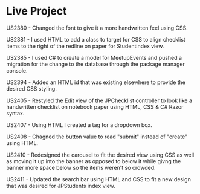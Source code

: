 # Live Project

US2380 - Changed the font to give it a more handwritten feel using CSS.

US2381 - I used HTML to add a class to target for CSS to align checklist items to the right of the redline on paper for Studentindex view.

US2385 - I used C# to create a model for MeetupEvents and pushed a migration for the change to the database through the package manager             console.

US2394 - Added an HTML id that was existing elsewhere to provide the desired CSS styling.

US2405 - Restyled the Edit view of the JPChecklist controller to look like a handwritten checklist on notebook paper using HTML, CSS &              C# Razor syntax.

US2407 - Using HTML I created a tag for a dropdown box.

US2408 - Chagned the button value to read "submit" instead of "create" using HTML.

US2410 - Redesigned the carousel to fit the desired view using CSS as well as moving it up into the banner as opposed to below it while             givng the banner more space below so the items weren't so crowded.

US2411 - Updated the search bar using HTML and CSS to fit a new design that was desired for JPStudents index view. 
